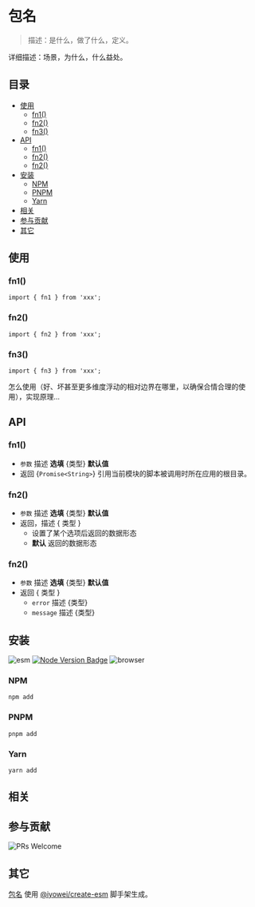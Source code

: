 # 包名

> 描述：是什么，做了什么，定义。

详细描述：场景，为什么，什么益处。

## 目录

- [使用](#使用)
  - [fn1()](#fn1)
  - [fn2()](#fn2)
  - [fn3()](#fn3)
- [API](#api)
  - [fn1()](#fn1-1)
  - [fn2()](#fn2-1)
  - [fn2()](#fn2-2)
- [安装](#安装)
  - [NPM](#npm)
  - [PNPM](#pnpm)
  - [Yarn](#yarn)
- [相关](#相关)
- [参与贡献](#参与贡献)
- [其它](#其它)

## 使用

### fn1()

```
import { fn1 } from 'xxx';
```

### fn2()

```
import { fn2 } from 'xxx';
```

### fn3()

```
import { fn3 } from 'xxx';
```

怎么使用（好、坏甚至更多维度浮动的相对边界在哪里，以确保合情合理的使用），实现原理...

## API

<!-- 如果有多个方法的话。 -->

### fn1()

- `参数` 描述 **选填** {类型} **默认值**
- 返回 {`Promise<String>`} 引用当前模块的脚本被调用时所在应用的根目录。

### fn2()

- `参数` 描述 **选填** {类型} **默认值**
- 返回，描述 { 类型 }
  - 设置了某个选项后返回的数据形态
  - **默认** 返回的数据形态

### fn2()

- `参数` 描述 **选填** {类型} **默认值**
- 返回 { 类型 }
  - `error` 描述 {类型}
  - `message` 描述 {类型}

<!-- 更复杂的参数描述，参见 https://github.com/iyowei/scan-dir/blob/main/README.md -->

## 安装

<!-- 标明支持的宿主、宿主版本，模块类型 -->

![esm][esm] [![Node Version Badge][node version badge]][download node.js] ![browser][browser]

### NPM

```shell
npm add
```

### PNPM

```shell
pnpm add
```

### Yarn

```shell
yarn add
```

## 相关

## 参与贡献

![PRs Welcome][prs welcome badge]

## 其它

[包名] 使用 [@iyowei/create-esm][create-esm] 脚手架生成。

[browser]: https://img.shields.io/badge/Browser-orange?style=flat
[node version badge]: https://img.shields.io/badge/node.js-%3E%3D12.20.0-brightgreen?style=flat&logo=Node.js
[download node.js]: https://nodejs.org/en/download/
[esm]: https://img.shields.io/badge/ESM-brightgreen?style=flat
[prs welcome badge]: https://img.shields.io/badge/PRs-welcome-brightgreen.svg?style=flat
[包名]: #
[create-esm]: https://github.com/iyowei/create-esm

<!-- 更多文档细节，参考 https://github.com/iyowei/readme-templates -->
